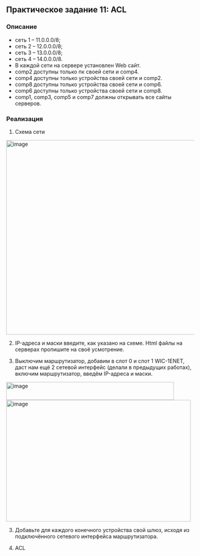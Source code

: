 ## Практическое задание 11: ACL

### Описание

  * сеть 1 – 11.0.0.0/8;
  * сеть 2 – 12.0.0.0/8;
  * сеть 3 – 13.0.0.0/8;
  * сеть 4 – 14.0.0.0/8.
  * В каждой сети на сервере установлен Web сайт.
  * comp2 доступны только пк своей сети и сomp4.
  * comp4 доступны только устройства своей сети и сomp2.
  * comp8 доступны только устройства своей сети и сomp6.
  * comp6 доступны только устройства своей сети и сomp8.
  * comp1, comp3, comp5 и comp7 должны открывать все сайты серверов.

### Реализация

1. Схема сети

<img width="667" height="521" alt="image" src="https://github.com/user-attachments/assets/8cd2fd71-9b21-44e7-9ce9-2314f015eb47" />

2. IP-адреса и маски введите, как указано на схеме. Html файлы на серверах пропишите на своё усмотрение.
  
4. Выключим маршрутизатор, добавим в слот 0 и слот 1 WIC-1ENET, даст нам ещё 2 сетевой интерфейс (делали в предыдущих работах), включим маршрутизатор, введём IP-адреса и маски.

<img width="449" height="48" alt="image" src="https://github.com/user-attachments/assets/fa622660-cae2-4893-9b66-bf6df10e5990" />

<img width="494" height="326" alt="image" src="https://github.com/user-attachments/assets/83f6bdbe-1c77-4061-9eeb-1d2bf0bd9d7e" />

3. Добавьте для каждого конечного устройства свой шлюз, исходя из подключённого сетевого интерфейса маршрутизатора.

4. ACL

